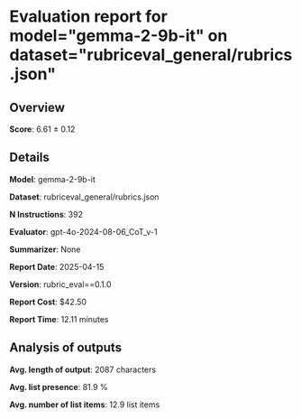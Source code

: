 # Evaluation report for model="gemma-2-9b-it" on dataset="rubriceval_general/rubrics.json"

## Overview
**Score**: 6.61 ± 0.12

## Details
**Model**: gemma-2-9b-it

**Dataset**: rubriceval_general/rubrics.json

**N Instructions**: 392

**Evaluator**: gpt-4o-2024-08-06_CoT_v-1

**Summarizer**: None

**Report Date**: 2025-04-15

**Version**: rubric_eval==0.1.0

**Report Cost**: $42.50

**Report Time**: 12.11 minutes

## Analysis of outputs
**Avg. length of output**: 2087 characters

**Avg. list presence**: 81.9 %

**Avg. number of list items**: 12.9 list items


